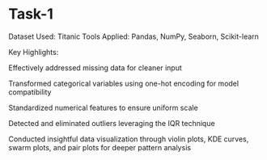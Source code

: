 # Task-1
Dataset Used: Titanic 
Tools Applied: Pandas, NumPy, Seaborn, Scikit-learn

Key Highlights:

Effectively addressed missing data for cleaner input

Transformed categorical variables using one-hot encoding for model compatibility

Standardized numerical features to ensure uniform scale

Detected and eliminated outliers leveraging the IQR technique

Conducted insightful data visualization through violin plots, KDE curves, swarm plots, and pair plots for deeper pattern analysis

